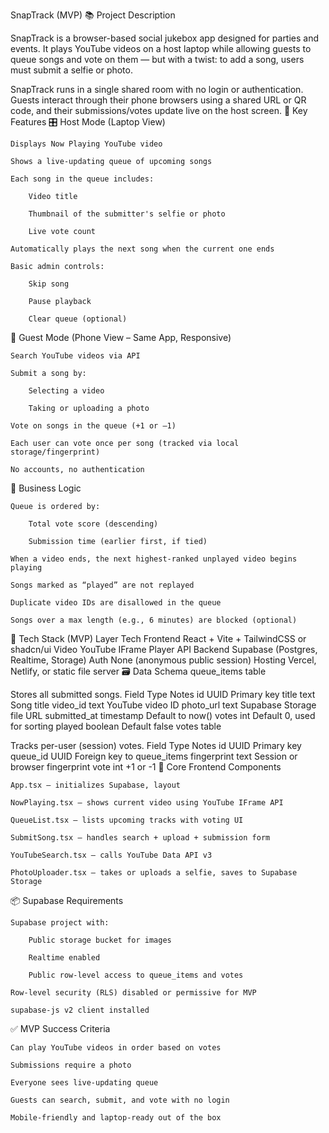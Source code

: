 SnapTrack (MVP)
📚 Project Description

SnapTrack is a browser-based social jukebox app designed for parties and events. It plays YouTube videos on a host laptop while allowing guests to queue songs and vote on them — but with a twist: to add a song, users must submit a selfie or photo.

SnapTrack runs in a single shared room with no login or authentication. Guests interact through their phone browsers using a shared URL or QR code, and their submissions/votes update live on the host screen.
🚀 Key Features
🎛️ Host Mode (Laptop View)

    Displays Now Playing YouTube video

    Shows a live-updating queue of upcoming songs

    Each song in the queue includes:

        Video title

        Thumbnail of the submitter's selfie or photo

        Live vote count

    Automatically plays the next song when the current one ends

    Basic admin controls:

        Skip song

        Pause playback

        Clear queue (optional)

📱 Guest Mode (Phone View – Same App, Responsive)

    Search YouTube videos via API

    Submit a song by:

        Selecting a video

        Taking or uploading a photo

    Vote on songs in the queue (+1 or –1)

    Each user can vote once per song (tracked via local storage/fingerprint)

    No accounts, no authentication

🧠 Business Logic

    Queue is ordered by:

        Total vote score (descending)

        Submission time (earlier first, if tied)

    When a video ends, the next highest-ranked unplayed video begins playing

    Songs marked as “played” are not replayed

    Duplicate video IDs are disallowed in the queue

    Songs over a max length (e.g., 6 minutes) are blocked (optional)

🧱 Tech Stack (MVP)
Layer	Tech
Frontend	React + Vite + TailwindCSS or shadcn/ui
Video	YouTube IFrame Player API
Backend	Supabase (Postgres, Realtime, Storage)
Auth	None (anonymous public session)
Hosting	Vercel, Netlify, or static file server
🗃️ Data Schema
queue_items table

Stores all submitted songs.
Field	Type	Notes
id	UUID	Primary key
title	text	Song title
video_id	text	YouTube video ID
photo_url	text	Supabase Storage file URL
submitted_at	timestamp	Default to now()
votes	int	Default 0, used for sorting
played	boolean	Default false
votes table

Tracks per-user (session) votes.
Field	Type	Notes
id	UUID	Primary key
queue_id	UUID	Foreign key to queue_items
fingerprint	text	Session or browser fingerprint
vote	int	+1 or -1
📁 Core Frontend Components

    App.tsx — initializes Supabase, layout

    NowPlaying.tsx — shows current video using YouTube IFrame API

    QueueList.tsx — lists upcoming tracks with voting UI

    SubmitSong.tsx — handles search + upload + submission form

    YouTubeSearch.tsx — calls YouTube Data API v3

    PhotoUploader.tsx — takes or uploads a selfie, saves to Supabase Storage

📦 Supabase Requirements

    Supabase project with:

        Public storage bucket for images

        Realtime enabled

        Public row-level access to queue_items and votes

    Row-level security (RLS) disabled or permissive for MVP

    supabase-js v2 client installed

✅ MVP Success Criteria

    Can play YouTube videos in order based on votes

    Submissions require a photo

    Everyone sees live-updating queue

    Guests can search, submit, and vote with no login

    Mobile-friendly and laptop-ready out of the box